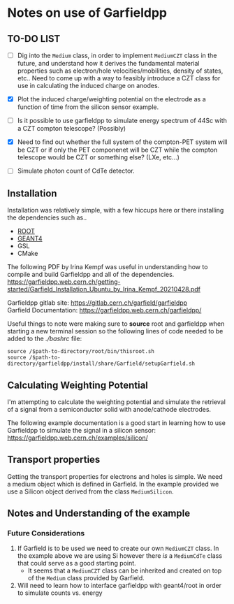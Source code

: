 # Notes on use of Garfieldpp

## __TO-DO LIST__

- [ ] Dig into the `Medium` class, in order to implement `MediumCZT` class in the future, and understand how it derives the fundamental material properties such as electron/hole velocities/mobilities, density of states, etc.. Need to come up with a way to feasibly introduce a CZT class for use in calculating the induced charge on anodes.

- [X] Plot the induced charge/weighting potential on the electrode as a function of time from the silicon sensor example.
- [ ] Is it possible to use garfieldpp to simulate energy spectrum of 44Sc with a CZT compton telescope? (Possibly)
- [X] Need to find out whether the full system of the compton-PET system will be CZT or if only the PET componenet will be CZT while the compton telescope would be CZT or something else? (LXe, etc...)
- [ ] Simulate photon count of CdTe detector.
## Installation
Installation was relatively simple, with a few hiccups here or there installing the dependencies such as..
* [ROOT](https://root.cern.ch/)
* [GEANT4](https://geant4.web.cern.ch/)
* GSL
* CMake

The following PDF by Irina Kempf was useful in understanding how to compile and build Garfieldpp and all of the dependencies.
https://garfieldpp.web.cern.ch/getting-started/Garfield_Installation_Ubuntu_by_Irina_Kempf_20210428.pdf


Garfieldpp gitlab site: https://gitlab.cern.ch/garfield/garfieldpp \
Garfield Documentation: https://garfieldpp.web.cern.ch/garfieldpp/  

Useful things to note were making sure to **source** root and garfieldpp when starting a new terminal session so the following lines of code needed to be added to the *./bashrc* file:
```
source /$path-to-directory/root/bin/thisroot.sh
source /$path-to-directory/garfieldpp/install/share/Garfield/setupGarfield.sh
```
## Calculating Weighting Potential

I'm attempting to calculate the weighting potential and simulate the retrieval of a signal from a semiconductor solid with anode/cathode electrodes.

The following example documentation is a good start in learning how to use Garfieldpp to simulate the signal in a silicon sensor: https://garfieldpp.web.cern.ch/examples/silicon/

## Transport properties

Getting the transport properties for electrons and holes is simple. We need a medium object which is defined in Garfield. In the example provided we use a Silicon object derived from the class `MediumSilicon`. 

## Notes and Understanding of the example


### **Future Considerations**

1. If Garfield is to be used we need to create our own `MediumCZT` class. In the example above we are using Si however there *is* a `MediumCdTe` class that could serve as a good starting point.
    * It seems that a `MediumCZT` class can be inherited and created on top of the `Medium` class provided by Garfield.
2. Will need to learn how to interface garfieldpp with geant4/root in order to simulate counts vs. energy